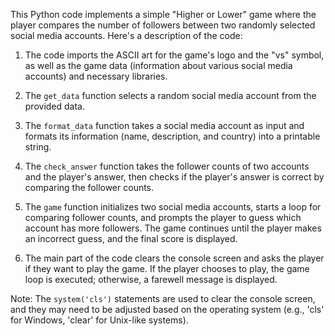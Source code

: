 This Python code implements a simple "Higher or Lower" game where the player compares the number of followers between two randomly selected social media accounts. Here's a description of the code:

1. The code imports the ASCII art for the game's logo and the "vs" symbol, as well as the game data (information about various social media accounts) and necessary libraries.

2. The `get_data` function selects a random social media account from the provided data.

3. The `format_data` function takes a social media account as input and formats its information (name, description, and country) into a printable string.

4. The `check_answer` function takes the follower counts of two accounts and the player's answer, then checks if the player's answer is correct by comparing the follower counts.

5. The `game` function initializes two social media accounts, starts a loop for comparing follower counts, and prompts the player to guess which account has more followers. The game continues until the player makes an incorrect guess, and the final score is displayed.

6. The main part of the code clears the console screen and asks the player if they want to play the game. If the player chooses to play, the game loop is executed; otherwise, a farewell message is displayed.

Note: The `system('cls')` statements are used to clear the console screen, and they may need to be adjusted based on the operating system (e.g., 'cls' for Windows, 'clear' for Unix-like systems). 